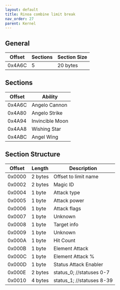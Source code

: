 ```yaml
---
layout: default
title: Rinoa combine limit break
nav_order: 27
parent: Kernel
---
```


## General

| Offset | Sections | Section Size |
|--------|----------|--------------|
| 0x4A6C | 5        | 20 bytes     |


## Sections

| Offset | Ability         |
|--------|-----------------|
| 0x4A6C | Angelo Cannon   |
| 0x4A80 | Angelo Strike   |
| 0x4A94 | Invincible Moon |
| 0x4AA8 | Wishing Star    |
| 0x4ABC | Angel Wing      |


## Section Structure

| Offset | Length  | Description               |
|--------|---------|---------------------------|
| 0x0000 | 2 bytes | Offset to limit  name     |
| 0x0002 | 2 bytes | Magic ID                  |
| 0x0004 | 1 byte  | Attack type               |
| 0x0005 | 1 byte  | Attack power              |
| 0x0006 | 1 byte  | Attack flags              |
| 0x0007 | 1 byte  | Unknown                   |
| 0x0008 | 1 byte  | Target info               |
| 0x0009 | 1 byte  | Unknown                   |
| 0x000A | 1 byte  | Hit Count                 |
| 0x000B | 1 byte  | Element Attack            |
| 0x000C | 1 byte  | Element Attack %          |
| 0x000D | 1 byte  | Status Attack Enabler     |
| 0x000E | 2 bytes | status_0; //statuses 0-7  |
| 0x0010 | 4 bytes | status_1; //statuses 8-39 |